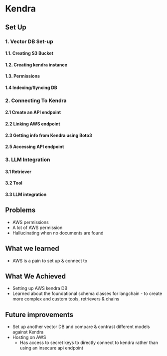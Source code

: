 # Kendra
## Set Up
### 1. Vector DB Set-up
#### 1.1. Creating S3 Bucket


#### 1.2. Creating kendra instance

#### 1.3. Permissions

#### 1.4 Indexing/Syncing DB

### 2. Connecting To Kendra

#### 2.1 Create an API endpoint

#### 2.2 Linking AWS endpoint

#### 2.3 Getting info from Kendra using Boto3

#### 2.5 Accessing API endpoint

### 3. LLM Integration

#### 3.1 Retriever

#### 3.2 Tool

#### 3.3 LLM integration

## Problems

 - AWS permissions
 - A lot of AWS permission
 - Hallucinating when no documents are found

## What we learned

 - AWS is a pain to set up & connect to


## What We Achieved

 - Setting up AWS kendra DB
 - Learned about the foundational schema classes for langchain - to create more complex and custom tools, retrievers & chains

## Future improvements
 - Set up another vector DB and compare & contrast different models against Kendra
 - Hosting on AWS
   - Has access to secret keys to directly connect to kendra rather than using an insecure api endpoint